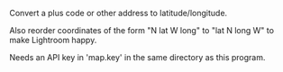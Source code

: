 Convert a plus code or other address to latitude/longitude.

Also reorder coordinates of the form "N lat W long" to "lat N long W" to make Lightroom happy.

Needs an API key in 'map.key' in the same directory as this program.


